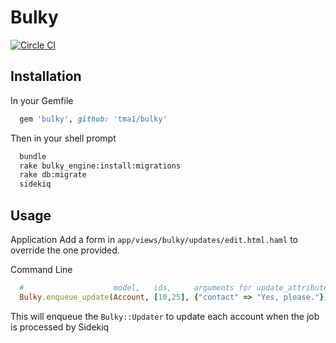 # Bulky

[![Circle CI](https://circleci.com/gh/tma1/bulky.svg?style=svg)](https://circleci.com/gh/tma1/bulky)

## Installation

In your Gemfile
``` ruby
  gem 'bulky', github: 'tma1/bulky'
```

Then in your shell prompt
```bash
  bundle
  rake bulky_engine:install:migrations
  rake db:migrate
  sidekiq
```

## Usage

Application
Add a form in `app/views/bulky/updates/edit.html.haml` to override the one provided.


Command Line
```ruby
  #                    model,   ids,     arguments for update_attributes!
  Bulky.enqueue_update(Account, [10,25], {"contact" => "Yes, please."})
```

This will enqueue the `Bulky::Updater` to update each account when the job is
processed by Sidekiq
